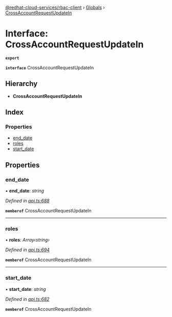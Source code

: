 [@redhat-cloud-services/rbac-client](../README.md) › [Globals](../globals.md) › [CrossAccountRequestUpdateIn](crossaccountrequestupdatein.md)

# Interface: CrossAccountRequestUpdateIn

**`export`** 

**`interface`** CrossAccountRequestUpdateIn

## Hierarchy

* **CrossAccountRequestUpdateIn**

## Index

### Properties

* [end_date](crossaccountrequestupdatein.md#end_date)
* [roles](crossaccountrequestupdatein.md#roles)
* [start_date](crossaccountrequestupdatein.md#start_date)

## Properties

###  end_date

• **end_date**: *string*

*Defined in [api.ts:688](https://github.com/RedHatInsights/javascript-clients/blob/master/packages/rbac/api.ts#L688)*

**`memberof`** CrossAccountRequestUpdateIn

___

###  roles

• **roles**: *Array‹string›*

*Defined in [api.ts:694](https://github.com/RedHatInsights/javascript-clients/blob/master/packages/rbac/api.ts#L694)*

**`memberof`** CrossAccountRequestUpdateIn

___

###  start_date

• **start_date**: *string*

*Defined in [api.ts:682](https://github.com/RedHatInsights/javascript-clients/blob/master/packages/rbac/api.ts#L682)*

**`memberof`** CrossAccountRequestUpdateIn
